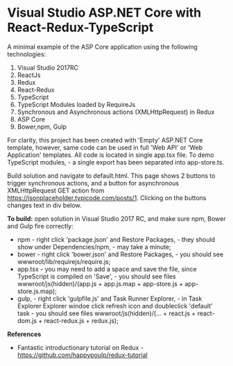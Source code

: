 # Visual Studio ASP.NET Core with React-Redux-TypeScript

A minimal example of the ASP Core application using the following technologies:

1. Visual Studio 2017RC
2. ReactJs
3. Redux
4. React-Redux
5. TypeScript
6. TypeScript Modules loaded by RequireJs
7. Synchronous and Asynchronous actions (XMLHttpRequest) in Redux
8. ASP Core
8. Bower,npm, Gulp

For clarity, this project has been created with 'Empty' ASP.NET Core template, however, same code can be used in full 'Web API' or 'Web Application' templates. All code is located in single app.tsx file. To demo TypeScript modules, - a single export has been separated into app-store.ts.

Build solution and navigate to default.html. This page shows 2 buttons to trigger synchronous actions, and a button for asynchronous XMLHttpRequest GET action from https://jsonplaceholder.typicode.com/posts/1. Clicking on the buttons changes text in div below.
 

**To build:** open solution in Visual Studio 2017 RC, and make sure npm, Bower and Gulp fire correctly:
  - npm - right click 'package.json' and Restore Packages, - they should show under Dependencies/npm, - may take a minute;
  - bower - right click 'bower.json' and Restore Packages, - you should see wwwroot/lib/requirejs/require.js;
  - app.tsx - you may need to add a space and save the file, since TypeScript is compiled on 'Save', - you should see files wwwroot/js(hidden)/(app.js + app.js.map + app-store.js + app-store.js.map);
  - gulp, - right click 'gulpfile.js' and Task Runner Explorer, - in Task Explorer Explorer windoe click refresh icon and doubleclick 'default' task - you should see files wwwroot/js(hidden)/(... + react.js + react-dom.js + react-redux.js + redux.js);


**References**
 - Fantastic introductionary tutorial on Redux - https://github.com/happypoulp/redux-tutorial
